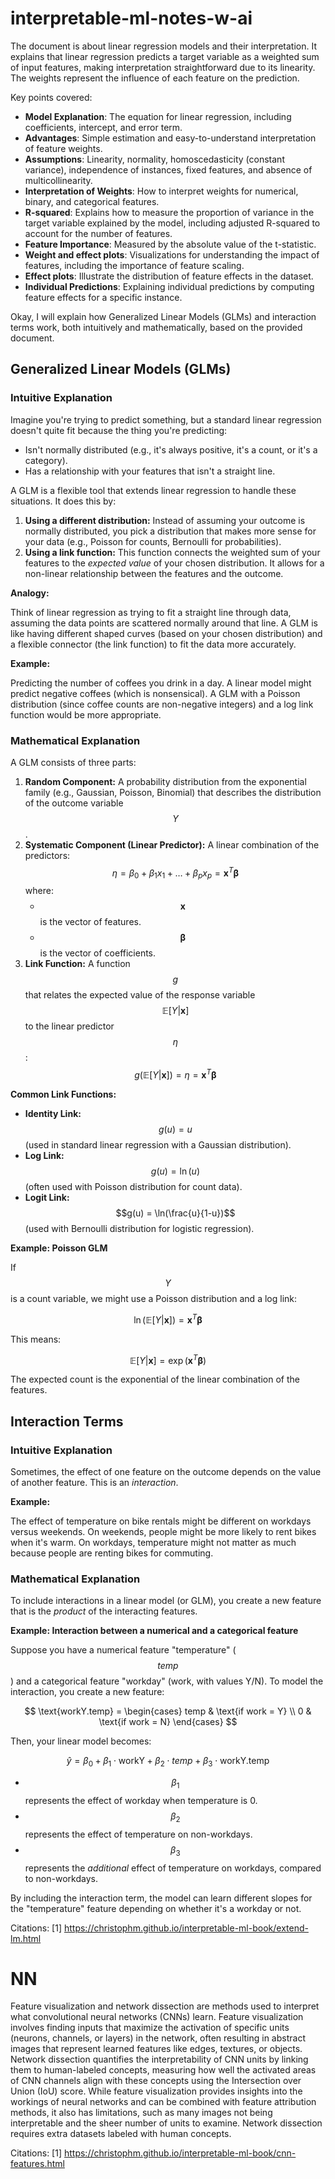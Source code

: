 # interpretable-ml-notes-w-ai
The document is about linear regression models and their interpretation. It explains that linear regression predicts a target variable as a weighted sum of input features, making interpretation straightforward due to its linearity. The weights represent the influence of each feature on the prediction.

Key points covered:

*   **Model Explanation**: The equation for linear regression, including coefficients, intercept, and error term.
*   **Advantages**: Simple estimation and easy-to-understand interpretation of feature weights.
*   **Assumptions**: Linearity, normality, homoscedasticity (constant variance), independence of instances, fixed features, and absence of multicollinearity.
*   **Interpretation of Weights**: How to interpret weights for numerical, binary, and categorical features.
*   **R-squared**: Explains how to measure the proportion of variance in the target variable explained by the model, including adjusted R-squared to account for the number of features.
*   **Feature Importance**: Measured by the absolute value of the t-statistic.
*   **Weight and effect plots**: Visualizations for understanding the impact of features, including the importance of feature scaling.
*   **Effect plots**: Illustrate the distribution of feature effects in the dataset.
*   **Individual Predictions**: Explaining individual predictions by computing feature effects for a specific instance.





Okay, I will explain how Generalized Linear Models (GLMs) and interaction terms work, both intuitively and mathematically, based on the provided document.

## Generalized Linear Models (GLMs)

### Intuitive Explanation

Imagine you're trying to predict something, but a standard linear regression doesn't quite fit because the thing you're predicting:

*   Isn't normally distributed (e.g., it's always positive, it's a count, or it's a category).
*   Has a relationship with your features that isn't a straight line.

A GLM is a flexible tool that extends linear regression to handle these situations. It does this by:

1.  **Using a different distribution:** Instead of assuming your outcome is normally distributed, you pick a distribution that makes more sense for your data (e.g., Poisson for counts, Bernoulli for probabilities).
2.  **Using a link function:** This function connects the weighted sum of your features to the *expected value* of your chosen distribution.  It allows for a non-linear relationship between the features and the outcome.

**Analogy:**

Think of linear regression as trying to fit a straight line through data, assuming the data points are scattered normally around that line. A GLM is like having different shaped curves (based on your chosen distribution) and a flexible connector (the link function) to fit the data more accurately.

**Example:**

Predicting the number of coffees you drink in a day.  A linear model might predict negative coffees (which is nonsensical). A GLM with a Poisson distribution (since coffee counts are non-negative integers) and a log link function would be more appropriate.

### Mathematical Explanation

A GLM consists of three parts:

1.  **Random Component:** A probability distribution from the exponential family (e.g., Gaussian, Poisson, Binomial) that describes the distribution of the outcome variable $$Y$$.
2.  **Systematic Component (Linear Predictor):** A linear combination of the predictors:
    $$
    \eta = \beta_0 + \beta_1 x_1 + \dots + \beta_p x_p = \mathbf{x}^T \boldsymbol{\beta}
    $$
    where:
    *   $$\mathbf{x}$$ is the vector of features.
    *   $$\boldsymbol{\beta}$$ is the vector of coefficients.
3.  **Link Function:** A function $$g$$ that relates the expected value of the response variable $$\mathbb{E}[Y|\mathbf{x}]$$ to the linear predictor $$\eta$$:
    $$
    g(\mathbb{E}[Y|\mathbf{x}]) = \eta = \mathbf{x}^T \boldsymbol{\beta}
    $$

**Common Link Functions:**

*   **Identity Link:** $$g(u) = u$$ (used in standard linear regression with a Gaussian distribution).
*   **Log Link:** $$g(u) = \ln(u)$$ (often used with Poisson distribution for count data).
*   **Logit Link:** $$g(u) = \ln(\frac{u}{1-u})$$ (used with Bernoulli distribution for logistic regression).

**Example: Poisson GLM**

If $$Y$$ is a count variable, we might use a Poisson distribution and a log link:

$$
\ln(\mathbb{E}[Y|\mathbf{x}]) = \mathbf{x}^T \boldsymbol{\beta}
$$

This means:

$$
\mathbb{E}[Y|\mathbf{x}] = \exp(\mathbf{x}^T \boldsymbol{\beta})
$$

The expected count is the exponential of the linear combination of the features.

## Interaction Terms

### Intuitive Explanation

Sometimes, the effect of one feature on the outcome depends on the value of another feature. This is an *interaction*.

**Example:**

The effect of temperature on bike rentals might be different on workdays versus weekends. On weekends, people might be more likely to rent bikes when it's warm. On workdays, temperature might not matter as much because people are renting bikes for commuting.

### Mathematical Explanation

To include interactions in a linear model (or GLM), you create a new feature that is the *product* of the interacting features.

**Example: Interaction between a numerical and a categorical feature**

Suppose you have a numerical feature "temperature" ($$temp$$) and a categorical feature "workday" (work, with values Y/N). To model the interaction, you create a new feature:

$$
\text{workY.temp} = \begin{cases}
temp & \text{if work = Y} \\
0 & \text{if work = N}
\end{cases}
$$

Then, your linear model becomes:

$$
\hat{y} = \beta_0 + \beta_1 \cdot \text{workY} + \beta_2 \cdot temp + \beta_3 \cdot \text{workY.temp}
$$

*   $$\beta_1$$ represents the effect of workday when temperature is 0.
*   $$\beta_2$$ represents the effect of temperature on non-workdays.
*   $$\beta_3$$ represents the *additional* effect of temperature on workdays, compared to non-workdays.

By including the interaction term, the model can learn different slopes for the "temperature" feature depending on whether it's a workday or not.

Citations:
[1] https://christophm.github.io/interpretable-ml-book/extend-lm.html



# NN
Feature visualization and network dissection are methods used to interpret what convolutional neural networks (CNNs) learn. Feature visualization involves finding inputs that maximize the activation of specific units (neurons, channels, or layers) in the network, often resulting in abstract images that represent learned features like edges, textures, or objects. Network dissection quantifies the interpretability of CNN units by linking them to human-labeled concepts, measuring how well the activated areas of CNN channels align with these concepts using the Intersection over Union (IoU) score. While feature visualization provides insights into the workings of neural networks and can be combined with feature attribution methods, it also has limitations, such as many images not being interpretable and the sheer number of units to examine. Network dissection requires extra datasets labeled with human concepts.

Citations:
[1] https://christophm.github.io/interpretable-ml-book/cnn-features.html
